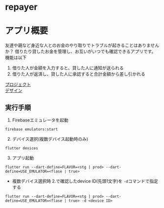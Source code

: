 # repayer
# アプリ概要
友達や親など身近な人とのお金のやり取りでトラブルが起きることはありませんか？
借りたり貸したお金を管理し、お互いがいつでも確認できるアプリです。
機能は以下
1. 借りた人が金額を入力すると、貸した人に通知が送られる
2. 借りた人が返済し、貸した人に承認すると合計金額から差し引かれる

[プロジェクト](https://github.com/HarukiIdo/repayer/projects/1)  
[デザイン](https://www.figma.com/file/EA49D3fj7exSX6VD57mOmo/repayer?node-id=0%3A1)


## 実行手順
1. Firebaseエミュレータを起動
```
firebase emulators:start
```

2. デバイス選択(複数デバイス起動時のみ)
```
flutter devices
```

3. アプリ起動
```
flutter run --dart-define=FLAVOR=<stg | prod> --dart-define=USE_EMULATOR=<flase | true>
```
- 複数デバイス選択時
2.で確認したdevice ID(先頭1文字)を `-d`コマンドで指定する
```
flutter run --dart-define=FLAVOR=<stg | prod> --dart-define=USE_EMULATOR=<flase | true> -d <device ID>
```
